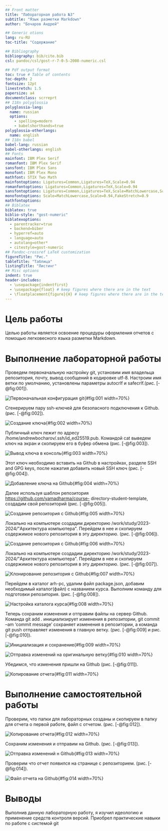 ```yaml
---
## Front matter
title: "Лабораторная работа №3"
subtitle: "Язык разметки Markdown"
author: "Бочаров Андрей"

## Generic otions
lang: ru-RU
toc-title: "Содержание"

## Bibliography
bibliography: bib/cite.bib
csl: pandoc/csl/gost-r-7-0-5-2008-numeric.csl

## Pdf output format
toc: true # Table of contents
toc-depth: 2
fontsize: 12pt
linestretch: 1.5
papersize: a4
documentclass: scrreprt
## I18n polyglossia
polyglossia-lang:
  name: russian
  options:
	- spelling=modern
	- babelshorthands=true
polyglossia-otherlangs:
  name: english
## I18n babel
babel-lang: russian
babel-otherlangs: english
## Fonts
mainfont: IBM Plex Serif
romanfont: IBM Plex Serif
sansfont: IBM Plex Sans
monofont: IBM Plex Mono
mathfont: STIX Two Math
mainfontoptions: Ligatures=Common,Ligatures=TeX,Scale=0.94
romanfontoptions: Ligatures=Common,Ligatures=TeX,Scale=0.94
sansfontoptions: Ligatures=Common,Ligatures=TeX,Scale=MatchLowercase,Scale=0.94
monofontoptions: Scale=MatchLowercase,Scale=0.94,FakeStretch=0.9
mathfontoptions:
## Biblatex
biblatex: true
biblio-style: "gost-numeric"
biblatexoptions:
  - parentracker=true
  - backend=biber
  - hyperref=auto
  - language=auto
  - autolang=other*
  - citestyle=gost-numeric
## Pandoc-crossref LaTeX customization
figureTitle: "Рис."
tableTitle: "Таблица"
listingTitle: "Листинг"
## Misc options
indent: true
header-includes:
  - \usepackage{indentfirst}
  - \usepackage{float} # keep figures where there are in the text
  - \floatplacement{figure}{H} # keep figures where there are in the text
---
```


# Цель работы

Целью работы является освоение процедуры оформления отчетов с помощью легковесного
языка разметки Markdown.

# Выполнение лабораторной работы
Проведем первоначальную настройку git, установим имя владельца
репозитория, почту, вывод сообщений в кодировке utf-8. Настроим имя ветки по умолчанию, установлены параметры autocrlf и safecrlf.(рис. [-@fig:001]).

![Первоначальная конфигурация git](image/1.png){#fig:001 width=70%}

Сгенерируем пару ssh-ключей для безопасного подключения к Github. (рис. [-@fig:002]).

![Создание ключа](image/2.png){#fig:002 width=70%}

Публичный ключ лежит по адресу /home/andrewbocharov/.ssh/id_ed25519.pub.
Командой cat выведем ключ на экран и скопируем его в буфер обмена (рис. [-@fig:003]).

![Вывод ключа в консоль](image/3.png){#fig:003 width=70%}

Этот ключ необходимо вставить на Github в настройках, разделе SSH and
GPG keys, после нажатия добавить новый SSH ключ (рис. [-@fig:004]).

![Добавление ключа на Github](image/4.png){#fig:004 width=70%}

Далее используя шаблон репозитория https://github.com/yamadharma/course-
directory-student-template, создадим свой репозиторий (рис. [-@fig:005]).

![Создание репозитория с Github](image/5.png){#fig:005 width=70%}

Локально на компьютере создадим директорию /work/study/2023-
2024/"Архитектура компьютера". Перейдем в нее и скопируем содержимое
нового репозитория в эту директорию. (рис. [-@fig:006]).

![Создание репозитория с Github](image/6.png){#fig:006 width=70%}

Локально на компьютере создадим директорию /work/study/2023-
2024/"Архитектура компьютера". Перейдем в нее и скопируем содержимое
нового репозитория в эту директорию. (рис. [-@fig:007]).

![Клонирование репозитория с Github](image/7.png){#fig:007 width=70%}

Перейдем в каталог arh-pc, удалим файл package.json, добавим
необходимый каталог(файл) с названием курса. Выполним команду для подготовки репозитория. (рис. [-@fig:008]).

![Настройка каталога курса](image/8.png){#fig:008 width=70%}

Теперь сохраним изменения и отправим файлы на сервер Github. Команда
git add . инициализирует изменения в репозитории, git commit –am ‘commit
message’ сохраняет изменения в репозитории, а команда git push отправляет
изменения в главную ветку. (рис. [-@fig:009] и рис. [-@fig:010]).

![Инициализация и сохранение](image/9.png){#fig:009 width=70%}

![Отправка изменений на оригинальную ветку](image/10.png){#fig:010 width=70%}

Убедимся, что изменения пришли на Github (рис. [-@fig:011]).

![Копирование отчета](image/11.png){#fig:011 width=70%}

# Выполнение самостоятельной работы
Проверим, что папки для лабораторных созданы и скопируем в папку для
отчета о первой работе, файл с отчетом. (рис. [-@fig:012]).

![Копирование отчета](image/12.png){#fig:012 width=70%}

Сохраним изменения и отправим на Github. (рис. [-@fig:013]).

![Отправка изменений н Github](image/13.png){#fig:013 width=70%}

Проверим что отчет появился на странице с репозиторием. (рис. [-@fig:014]).

![Файл отчета на Github](image/14.png){#fig:014 width=70%}

# Выводы
Выполнив данную лабораторную работу, я изучил идеологию и применение
средств контроля версий. Приобрел практические навыки по работе с системой git
